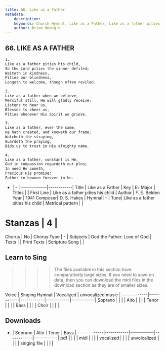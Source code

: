 ```yaml
---
title: 66. Like as a Father
metadata:
    description: 
    keywords: Church Hymnal, Like as a Father, Like as a father pities his child, 
    author: Brian Onang'o
---
```



## 66. LIKE AS A FATHER

```txt
1.
Like as a father pities his child, 
So the Lord pities the sinner defiled; 
Waiteth in kindness, 
Pities our blindness, 
Longeth to welcome, though often reviled. 

2.
Like as a father when we believe, 
Merciful still, He will gladly receive; 
Listens to hear us, 
Blesses to cheer us, 
Pities whenever His Spirit we grieve. 

3.
Like as a father, ever the same, 
He hath created, and knoweth our frame; 
Watcheth the straying, 
Guardeth the praying, 
Bids us to trust in His almighty name. 

4.
Like as a father, constant is He, 
God in compassion regardeth our plea; 
In need He cometh, 
Precious His promise: 
Father in heaven forever to be.

```

- |   -  |
-------------|------------|
Title | Like as a Father |
Key | E♭ Major |
Titles |  |
First Line | Like as a father pities his child |
Author | F. E. Belden
Year | 1941
Composer| D. S. Hakes |
Hymnal|  - |
Tune| Like as a father pities his child |
Metrical pattern | |
# Stanzas | 4 |
Chorus | No |
Chorus Type | - |
Subjects | God the Father: Love of God |
Texts |  |
Print Texts | 
Scripture Song |  |
  
## Learn to Sing

>>>> The files available in this section have comparatively large sizes. If you need to save on data, then you can download the midi files in the download section as they are of smaller sizes.

Voice |  Singing Hymnal | Vocalized | unvocalized music |
-------------|------------|------------|------------|------------|
Soprano | | | |
Alto | | | |
Tenor | | | |
Bass | | | |
Choir | | | |

## Downloads

- |  Soprano | Alto | Tenor | Bass |
-------------|------------|------------|------------|------------|
pdf | | | |
midi | | | |
vocalized | | | |
unvolcalized | | | |
singing file | | | |
  